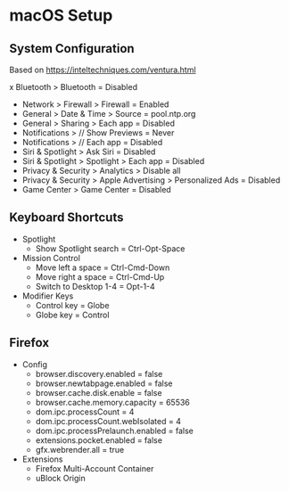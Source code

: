 # macOS Setup

## System Configuration

Based on https://inteltechniques.com/ventura.html

x Bluetooth > Bluetooth = Disabled
- Network > Firewall > Firewall = Enabled
- General > Date & Time > Source = pool.ntp.org
- General > Sharing > Each app = Disabled
- Notifications > // Show Previews = Never
- Notifications > // Each app = Disabled
- Siri & Spotlight > Ask Siri = Disabled
- Siri & Spotlight > Spotlight > Each app = Disabled
- Privacy & Security > Analytics > Disable all
- Privacy & Security > Apple Advertising > Personalized Ads = Disabled
- Game Center > Game Center = Disabled

## Keyboard Shortcuts     

- Spotlight
    - Show Spotlight search = Ctrl-Opt-Space
- Mission Control
    - Move left a space = Ctrl-Cmd-Down
    - Move right a space = Ctrl-Cmd-Up
    - Switch to Desktop 1-4 = Opt-1-4
- Modifier Keys
    - Control key = Globe
    - Globe key = Control

## Firefox

- Config
    - browser.discovery.enabled = false
    - browser.newtabpage.enabled = false
    - browser.cache.disk.enable = false
    - browser.cache.memory.capacity = 65536
    - dom.ipc.processCount = 4
    - dom.ipc.processCount.webIsolated = 4
    - dom.ipc.processPrelaunch.enabled = false
    - extensions.pocket.enabled = false
    - gfx.webrender.all = true
- Extensions
    - Firefox Multi-Account Container
    - uBlock Origin
